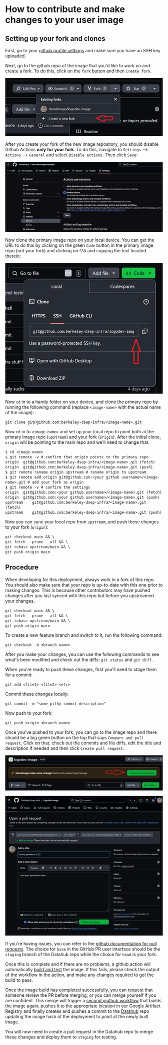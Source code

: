 # How to contribute and make changes to your user image

## Setting up your fork and clones
First, go to your [github profile settings](https://github.com/settings/keys)
and make sure you have an SSH key uploaded.

Next, go to the github repo of the image that you'd like to work on and create
a fork.  To do this, click on the `fork` button and then `Create fork`.

![Forking](images/create-fork.png)


After you create your fork of the new image repository, you should disable Github Actions **only for your fork**.  To do this, navigate to `Settings` --> `Actions` --> `General` and select `Disable actions`.  Then click `Save`:

![Disable fork actions](images/disable-fork-actions.png)

Now clone the primary image repo on your local device.  You can get the URL to do
this by clicking on the green `Code` button in the primary image repo (*not* your fork)
and clicking on `SSH` and copying the text located therein:

![Remote](images/remote.png)

Now `cd` in to a handy folder on your device, and clone the primary repo by
running the following command (replace `<image-name>` with the actual name
of the image):

```
git clone git@github.com:berkeley-dsep-infra/<image-name>.git
```

Now `cd` in to `<image-name>` and set up your local repo to point both at the primary
image repo (`upstream`) and your fork (`origin`).  After the initial clone,
`origin` will be pointing to the main repo and we'll need to change that.

```
$ cd <image-name>
$ git remote -v # confirm that origin points to the primary repo
origin	git@github.com:berkeley-dsep-infra/<image-name>.git (fetch)
origin	git@github.com:berkeley-dsep-infra/<image-name>.git (push)
$ git remote rename origin upstream # rename origin to upstream
$ git remote add origin git@github.com:<your github username>/<image-name>.git # add your fork as origin
$ git remote -v # confirm the settings
origin	git@github.com:<your github username>/<image-name>.git (fetch)
origin	git@github.com:<your github username>/<image-name>.git (push)
upstream	git@github.com:berkeley-dsep-infra/<image-name>.git (fetch)
upstream	git@github.com:berkeley-dsep-infra/<image-name>.git (push)
```

Now you can sync your local repo from `upstream`, and push those changes to your
fork (`origin`):

```
git checkout main && \
git fetch --prune --all && \
git rebase upstream/main && \
git push origin main
```

## Procedure

When developing for this deployment, always work in a fork of this repo.
You should also make sure that your repo is up-to-date with this one prior
to making changes. This is because other contributors may have pushed changes
after you last synced with this repo but before you upstreamed your changes.

```
git checkout main && \
git fetch --prune --all && \
git rebase upstream/main && \
git push origin main
```

To create a new feature branch and switch to it, run the following command:

```
git checkout -b <branch name>
```

After you make your changes, you can use the following commands to see
what's been modified and check out the diffs:  `git status` and `git diff`.


When you're ready to push these changes, first you'll need to stage them for a
commit:

```
git add <file1> <file2> <etc>
```

Commit these changes locally:

```
git commit -m "some pithy commit description"
```

Now push to your fork:

```
git push origin <branch name>
```

Once you've pushed to your fork, you can go to the image repo and there should
be a big green button on the top that says `Compare and pull request`.
Click on that, check out the commits and file diffs, edit the title and
description if needed and then click `Create pull request`.

![Compare and create PR](images/compare-and-create-pr.png)

![Create PR](images/create-pr.png)

If you're having issues, you can refer to the [github documentation for pull
requests](https://help.github.com/articles/about-pull-requests/).
The choice for `base` in the GitHub PR user interface should be the `staging`
branch of the Datahub repo while the choice for `head` is your fork.

Once this is complete and if there are no problems, a github action will
automatically [build and test](https://github.com/berkeley-dsep-infra/hub-user-image-template/blob/main/.github/workflows/build-test-image.yaml)
the image.  If this fails, please check the output of the workflow in the
action, and make any changes required to get the build to pass.

Once the image build has completed successfully, you can request that
someone review the PR before merging, or you can merge yourself if you are
confident. This merge will trigger a [second giuthub workflow](https://github.com/berkeley-dsep-infra/hub-user-image-template/blob/main/.github/workflows/build-push-image-commit.yaml)
that builds the image again, pushes it to the appropriate location in our
Google Artifact Registry and finally creates and pushes a commit to the
[Datahub](https://github.com/berkeley-dsep-infra/datahub) repo updating the
image hash of the deployment to point at the newly built image.

You will now need to create a pull request in the Datahub repo to merge these changes
and deploy them to `staging` for testing.
